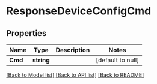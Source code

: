 # ResponseDeviceConfigCmd

## Properties
Name | Type | Description | Notes
------------ | ------------- | ------------- | -------------
**Cmd** | **string** |  | [default to null]

[[Back to Model list]](../README.md#documentation-for-models) [[Back to API list]](../README.md#documentation-for-api-endpoints) [[Back to README]](../README.md)

